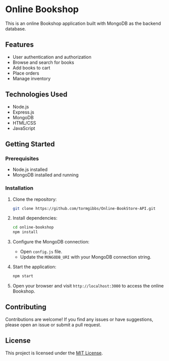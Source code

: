 # Online Bookshop

This is an online Bookshop application built with MongoDB as the backend database.

## Features

- User authentication and authorization
- Browse and search for books
- Add books to cart
- Place orders
- Manage inventory

## Technologies Used

- Node.js
- Express.js
- MongoDB
- HTML/CSS
- JavaScript

## Getting Started

### Prerequisites

- Node.js installed
- MongoDB installed and running

### Installation

1. Clone the repository:

    ```bash
    git clone https://github.com/tormgibbs/Online-BookStore-API.git
    ```

2. Install dependencies:

    ```bash
    cd online-bookshop
    npm install
    ```

3. Configure the MongoDB connection:

    - Open `config.js` file.
    - Update the `MONGODB_URI` with your MongoDB connection string.

4. Start the application:

    ```bash
    npm start
    ```

5. Open your browser and visit `http://localhost:3000` to access the online Bookshop.

## Contributing

Contributions are welcome! If you find any issues or have suggestions, please open an issue or submit a pull request.

## License

This project is licensed under the [MIT License](LICENSE).
